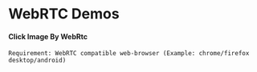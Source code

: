 # WebRTC Demos

#### Click Image By WebRtc
`````
Requirement: WebRTC compatible web-browser (Example: chrome/firefox desktop/android)
`````
